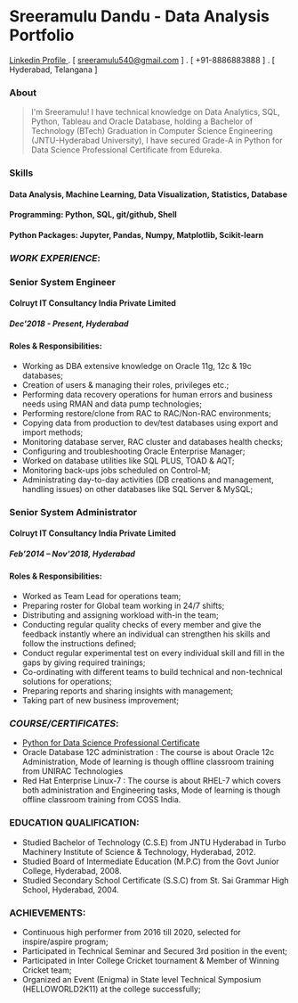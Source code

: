 # Sreeramulu Dandu - Data Analysis Portfolio 

[ Linkedin Profile ](https://www.linkedin.com/in/sreeramulu-dandu/) . [ sreeramulu540@gmail.com ] . [ +91-8886883888 ] . [ Hyderabad, Telangana ]

### About
>I'm Sreeramulu! I have technical knowledge on Data Analytics, SQL, Python, Tableau and Oracle Database, holding a Bachelor of Technology (BTech) Graduation in Computer Science Engineering (JNTU-Hyderabad University), I have secured Grade-A in Python for Data Science Professional Certificate from Edureka.


### Skills
#### Data Analysis, Machine Learning, Data Visualization, Statistics, Database
#### Programming: Python, SQL, git/github, Shell
#### Python Packages: Jupyter, Pandas, Numpy, Matplotlib, Scikit-learn

### *WORK EXPERIENCE*:
### Senior System Engineer
#### Colruyt IT Consultancy India Private Limited
##### Dec'2018 - Present, Hyderabad
#### Roles & Responsibilities:
- Working as DBA extensive knowledge on Oracle 11g, 12c & 19c databases;
- Creation of users & managing their roles, privileges etc.;
- Performing data recovery operations for human errors and business needs using RMAN and data pump technologies;
- Performing restore/clone from RAC to RAC/Non-RAC environments;
- Copying data from production to dev/test databases using export and import methods;
- Monitoring database server, RAC cluster and databases health checks;
- Configuring and troubleshooting Oracle Enterprise Manager;
- Worked on database utilities like SQL PLUS, TOAD & AQT;
- Monitoring back-ups jobs scheduled on Control-M;
- Administrating day-to-day activities (DB creations and management, handling issues) on other databases like SQL Server & MySQL;

### Senior System Administrator
#### Colruyt IT Consultancy India Private Limited
##### Feb'2014 – Nov'2018, Hyderabad
#### Roles & Responsibilities:
- Worked as Team Lead for operations team;
- Preparing roster for Global team working in 24/7 shifts;
- Distributing and assigning workload with-in the team;
- Conducting regular quality checks of every member and give the feedback instantly where an individual can strengthen his skills and follow the instructions defined;
- Conduct regular experimental test on every individual skill and fill in the gaps by giving required trainings;
- Co-ordinating with different teams to build technical and non-technical solutions for operations;
- Preparing reports and sharing insights with management;
- Taking part of new business improvement;

### *COURSE/CERTIFICATES*:
- [Python for Data Science Professional Certificate](https://www.edureka.co/certificates/mycertificate/c9048e5311037bc6a1f9fad570589212)
- Oracle Database 12C administration : The course is about Oracle 12c Administration, Mode of learning is though offline classroom training from UNIRAC Technologies
- Red Hat Enterprise Linux-7 : The course is about RHEL-7 which covers both administration and Engineering tasks, Mode of learning is though offline classroom training from COSS India.

### EDUCATION QUALIFICATION:
- Studied Bachelor of Technology (C.S.E) from JNTU Hyderabad in Turbo Machinery Institute of Science & Technology, Hyderabad, 2012.
- Studied Board of Intermediate Education (M.P.C) from the Govt Junior College, Hyderabad, 2008.
- Studied Secondary School Certificate (S.S.C) from St. Sai Grammar High School, Hyderabad, 2004.

### ACHIEVEMENTS:
- Continuous high performer from 2016 till 2020, selected for inspire/aspire program;
- Participated in Technical Seminar and Secured 3rd position in the event;
- Participated in Inter College Cricket tournament & Member of Winning Cricket team;
- Organized an Event (Enigma) in State level Technical Symposium (HELLOWORLD2K11) at the college successfully;

